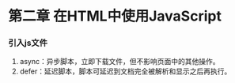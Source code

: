 # 第二章 在HTML中使用JavaScript

### 引入js文件
1. async：异步脚本，立即下载文件，但不影响页面中的其他操作。
2. defer：延迟脚本，脚本可延迟到文档完全被解析和显示之后再执行。